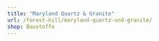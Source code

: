 ```yaml
---
title: "Maryland Quartz & Granite"
url: /forest-hill/maryland-quartz-und-granite/
shop: Baustoffe
---
```

